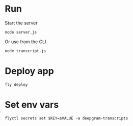 # Run

Start the server
```
node server.js
```

Or use from the CLI
```
node transcript.js
```

# Deploy app

```
fly deploy
```

# Set env vars

```
flyctl secrets set $KEY=$VALUE -a deepgram-transcripts
```